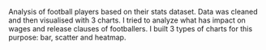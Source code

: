 Analysis of football players based on their stats dataset. Data was cleaned and then visualised with 3 charts. I tried to analyze what has impact on wages and release clauses of footballers. I built 3 types of charts for this purpose: bar, scatter and heatmap.

